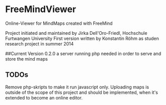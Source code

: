 # FreeMindViewer
Online-Viewer for MindMaps created with FreeMind

Project initiated and maintained by Jirka Dell'Oro-Friedl, Hochschule Furtwangen University
First version written by Konstantin Röhm as studen research project in summer 2014

##Current Version 0.2.0
a server running php needed in order to serve and store the mind maps

## TODOs
Remove php-skripts to make it run javascript only. Uploading maps is outside of the scope of this project and should be implemented, when it's extended to become an online editor.